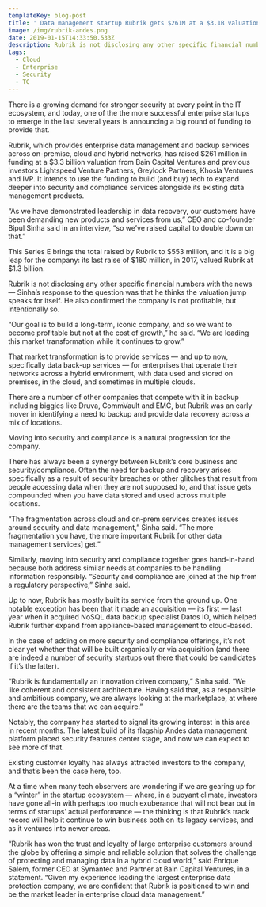 ```yaml
---
templateKey: blog-post
title: ' Data management startup Rubrik gets $261M at a $3.1B valuation as it moves into security and compliance'
image: /img/rubrik-andes.png
date: 2019-01-15T14:33:50.533Z
description: Rubrik is not disclosing any other specific financial numbers with the news
tags:
  - Cloud
  - Enterprise
  - Security
  - TC
---
```

There is a growing demand for stronger security at every point in the IT ecosystem, and today, one of the the more successful enterprise startups to emerge in the last several years is announcing a big round of funding to provide that.



Rubrik, which provides enterprise data management and backup services across on-premise, cloud and hybrid networks, has raised $261 million in funding at a $3.3 billion valuation from Bain Capital Ventures and previous investors Lightspeed Venture Partners, Greylock Partners, Khosla Ventures and IVP. It intends to use the funding to build (and buy) tech to expand deeper into security and compliance services alongside its existing data management products.



“As we have demonstrated leadership in data recovery, our customers have been demanding new products and services from us,” CEO and co-founder Bipul Sinha said in an interview, “so we’ve raised capital to double down on that.”



This Series E brings the total raised by Rubrik to $553 million, and it is a big leap for the company: its last raise of $180 million, in 2017, valued Rubrik at $1.3 billion.



Rubrik is not disclosing any other specific financial numbers with the news — Sinha’s response to the question was that he thinks the valuation jump speaks for itself. He also confirmed the company is not profitable, but intentionally so.



“Our goal is to build a long-term, iconic company, and so we want to become profitable but not at the cost of growth,” he said. “We are leading this market transformation while it continues to grow.”



That market transformation is to provide services — and up to now, specifically data back-up services — for enterprises that operate their networks across a hybrid environment, with data used and stored on premises, in the cloud, and sometimes in multiple clouds.



There are a number of other companies that compete with it in backup including biggies like Druva, CommVault and EMC, but Rubrik was an early mover in identifying a need to backup and provide data recovery across a mix of locations.



Moving into security and compliance is a natural progression for the company.



There has always been a synergy between Rubrik’s core business and security/compliance. Often the need for backup and recovery arises specifically as a result of security breaches or other glitches that result from people accessing data when they are not supposed to, and that issue gets compounded when you have data stored and used across multiple locations.



“The fragmentation across cloud and on-prem services creates issues around security and data management,” Sinha said. “The more fragmentation you have, the more important Rubrik \[or other data management services] get.”



Similarly, moving into security and compliance together goes hand-in-hand because both address similar needs at companies to be handling information responsibly. “Security and compliance are joined at the hip from a regulatory perspective,” Sinha said.



Up to now, Rubrik has mostly built its service from the ground up. One notable exception has been that it made an acquisition — its first — last year when it acquired NoSQL data backup specialist Datos IO, which helped Rubrik further expand from appliance-based management to cloud-based.



In the case of adding on more security and compliance offerings, it’s not clear yet whether that will be built organically or via acquisition (and there are indeed a number of security startups out there that could be candidates if it’s the latter).



“Rubrik is fundamentally an innovation driven company,” Sinha said. “We like coherent and consistent architecture. Having said that, as a responsible and ambitious company, we are always looking at the marketplace, at where there are the teams that we can acquire.”



Notably, the company has started to signal its growing interest in this area in recent months. The latest build of its flagship Andes data management platform placed security features center stage, and now we can expect to see more of that.



Existing customer loyalty has always attracted investors to the company, and that’s been the case here, too.



At a time when many tech observers are wondering if we are gearing up for a “winter” in the startup ecosystem — where, in a buoyant climate, investors have gone all-in with perhaps too much exuberance that will not bear out in terms of startups’ actual performance — the thinking is that Rubrik’s track record will help it continue to win business both on its legacy services, and as it ventures into newer areas.



“Rubrik has won the trust and loyalty of large enterprise customers around the globe by offering a simple and reliable solution that solves the challenge of protecting and managing data in a hybrid cloud world,” said Enrique Salem, former CEO at Symantec and Partner at Bain Capital Ventures, in a statement. “Given my experience leading the largest enterprise data protection company, we are confident that Rubrik is positioned to win and be the market leader in enterprise cloud data management.”

